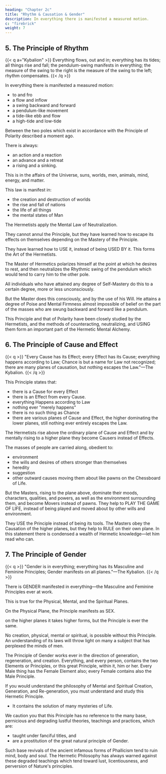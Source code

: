```yaml
---
heading: "Chapter 2c"
title: "Rhythm & Causation & Gender"
description: In everything there is manifested a measured motion.
c: "firebrick"
weight: 7
---
```



## 5. The Principle of Rhythm


{{< q a="Kybalion" >}}
Everything flows, out and in; everything has its tides; all things rise and fall; the pendulum-swing manifests in everything; the measure of the swing to the right is the measure of the swing to the left; rhythm compensates.
{{< /q >}}


In everything there is manifested a measured motion:
- to and fro
- a flow and inflow
- a swing backward and forward
- a pendulum-like movement
- a tide-like ebb and flow
- a high-tide and low-tide

Between the two poles which exist in accordance with the Principle of Polarity described a moment ago. 

There is always:
- an action and a reaction
- an advance and a retreat
- a rising and a sinking. 

This is in the affairs of the Universe, suns, worlds, men, animals, mind, energy, and matter.

This law is manifest in:
- the creation and destruction of worlds
- the rise and fall of nations
- the life of all things
- the mental states of Man <!-- (and it is with this latter that the Hermetists find the understanding of the Principle most important).  -->


The Hermetists <!-- have grasped this Principle, finding its universal application, and have also discovered certain means to overcome its effects in themselves by the use of the appropriate formulas and methods. They --> apply the Mental Law of Neutralization. 

They cannot annul the Principle, <!-- or cause it to cease its operation, --> but they have learned how to escape its effects on themselves depending on the Mastery of the Principle. 

They have learned how to USE it, instead of being USED BY it. This forms <!--  In this and similar methods, consist --> the Art of the Hermetists. 

The Master of Hermetics polarizes himself at the point at which he desires to rest, and then neutralizes the Rhythmic swing of the pendulum which would tend to carry him to the other pole. 

All individuals who have attained any degree of Self-Mastery do this to a certain degree, more or less unconsciously.

But the Master does this consciously, and by the use of his Will. He attains a degree of Poise and Mental Firmness almost impossible of belief on the part of the masses who are swung backward and forward like a pendulum. 

This Principle and that of Polarity have been closely studied by the Hermetists, and the methods of counteracting, neutralizing, and USING them form an important part of the Hermetic Mental Alchemy.


## 6. The Principle of Cause and Effect

{{< q >}}
"Every Cause has its Effect; every Effect has its Cause; everything happens according to Law; Chance is but a name for Law not recognized; there are many planes of causation, but nothing escapes the Law."—The Kybalion.
{{< /q >}}


This Principle states that:
- there is a Cause for every Effect
- there is an Effect from every Cause. 
- everything Happens according to Law
- nothing ever "merely happens"
- there is no such thing as Chance
- there are various planes of Cause and Effect, the higher dominating the lower planes, still nothing ever entirely escapes the Law. 

The Hermetists rise above the ordinary plane of Cause and Effect and by mentally rising to a higher plane they become Causers instead of Effects.

The masses of people are carried along, obedient to:
- environment
- the wills and desires of others stronger than themselves
- heredity
- suggestion
- other outward causes moving them about like pawns on the Chessboard of Life. 

But the Masters, rising to the plane above, dominate their moods, characters, qualities, and powers, as well as the environment surrounding them, and become Movers instead of pawns. They help to PLAY THE GAME OF LIFE, instead of being played and moved about by other wills and environment. 

They USE the Principle instead of being its tools. The Masters obey the Causation of the higher planes, but they help to RULE on their own plane. In this statement there is condensed a wealth of Hermetic knowledge—let him read who can.


## 7. The Principle of Gender

{{< q >}}
"Gender is in everything; everything has its Masculine and Feminine Principles; Gender manifests on all planes."—The Kybalion.
{{< /q >}}


There is GENDER manifested in everything—the Masculine and Feminine Principles ever at work. 

This is true for the Physical, Mental, and the Spiritual Planes. 


On the Physical Plane, the Principle manifests as SEX.

on the higher planes it takes higher forms, but the Principle is ever the same. 

No creation, physical, mental or spiritual, is possible without this Principle. An understanding of its laws will throw light on many a subject that has perplexed the minds of men. 

The Principle of Gender works ever in the direction of generation, regeneration, and creation. Everything, and every person, contains the two Elements or Principles, or this great Principle, within it, him or her. Every Male thing has the Female Element also; every Female contains also the Male Principle. 

If you would understand the philosophy of Mental and Spiritual Creation, Generation, and Re-generation, you must understand and study this Hermetic Principle.
- It contains the solution of many mysteries of Life. 

We caution you that this Principle has no reference to the many base, pernicious and degrading lustful theories, teachings and practices, which are:
- taught under fanciful titles, and
- are a prostitution of the great natural principle of Gender. 

Such base revivals of the ancient infamous forms of Phallicism tend to ruin mind, body and soul. The Hermetic Philosophy has always warned against these degraded teachings which tend toward lust, licentiousness, and perversion of Nature's principles.

<!-- If you seek such teachings, you must go elsewhere for them—Hermeticism contains nothing for you along these lines. To the pure, all things are pure; to the base, all things are base. -->
